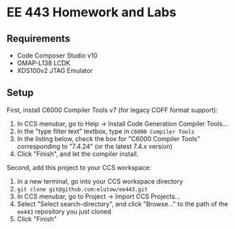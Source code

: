 # EE 443 Homework and Labs

## Requirements

* Code Composer Studio v10
* OMAP-L138 LCDK
* XDS100v2 JTAG Emulator

## Setup

First, install C6000 Compiler Tools v7 (for legacy COFF format support):

1. In CCS menubar, go to Help -> Install Code Generation Compiler Tools...
2. In the "type filter text" textbox, type in `C6000 Compiler Tools`
3. In the listing below, check the box for "C6000 Compiler Tools" corresponding to "7.4.24" (or the latest 7.4.x version)
4. Click "Finish", and let the compiler install.

Second, add this project to your CCS workspace:

1. In a new terminal, go into your CCS workspace directory
2. `git clone git@github.com:elutow/ee443.git`
3. In CCS menubar, go to Project -> Import CCS Projects...
4. Select "Select search-directory", and click "Browse..." to the path of the `ee443` repository you just cloned
5. Click "Finish"
